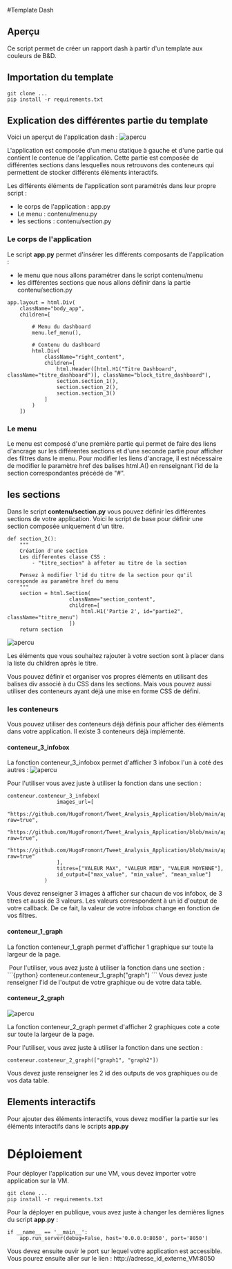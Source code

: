 #Template Dash
## Aperçu

Ce script permet de créer un rapport dash à partir d'un template aux couleurs de B&D.

## Importation du template

```{commandline}
git clone ...
pip install -r requirements.txt
```

## Explication des différentes partie du template

Voici un aperçut de l'application dash :
![apercu](//doc/apercut_appli.PNG)

L'application est composée d'un menu statique à gauche et d'une partie qui contient le contenue de l'application. Cette partie est composée de différentes sections dans lesquelles nous retrouvons des conteneurs qui permettent de stocker différents éléments interactifs.

Les différents éléments de l'application sont paramétrés dans leur propre script :
* le corps de l'application : app.py
* Le menu : contenu/menu.py
* les sections : contenu/section.py

### Le corps de l'application

Le script **app.py** permet d'insérer les différents composants de l'application :
* le menu que nous allons paramétrer dans le script contenu/menu
* les différentes sections que nous allons définir dans la partie contenu/section.py

```{python}
app.layout = html.Div(
    className="body_app",
    children=[

        # Menu du dashboard
        menu.lef_menu(),

        # Contenu du dashboard
        html.Div(
            className="right_content",
            children=[
                html.Header([html.H1("Titre Dashboard", className="titre_dashboard")], className="block_titre_dashboard"),
                section.section_1(),
                section.section_2(),
                section.section_3()
            ]
        )
    ])
```

### Le menu

Le menu est composé d'une première partie qui permet de faire des liens d'ancrage sur les différentes sections et d'une seconde partie pour afficher des filtres dans le menu.
Pour modifier les liens d'ancrage, il est nécessaire de modifier le paramètre href des balises html.A() en renseignant l'id de la section correspondantes précédé de "#".

## les sections

Dans le script **contenu/section.py** vous pouvez définir les différentes sections de votre application.
Voici le script de base pour définir une section composée uniquement d'un titre.

```{python}
def section_2():
    """
    Création d'une section
    Les differentes classe CSS :
        - "titre_section" à affeter au titre de la section

    Pensez à modifier l'id du titre de la section pour qu'il coresponde au paramètre href du menu
    """
    section = html.Section(
                    className="section_content",
                    children=[
                        html.H1('Partie 2', id="partie2", className="titre_menu")
                    ])
    return section
```
![apercu](//doc/apercut_section_vide.PNG)

Les éléments que vous souhaitez rajouter à votre section sont à placer dans la liste du children après le titre.

Vous pouvez définir et organiser vos propres éléments en utilisant des balises div associé à du CSS dans les sections.
Mais vous pouvez aussi utiliser des conteneurs ayant déjà une mise en forme CSS de défini.
 
### les conteneurs

Vous pouvez utiliser des conteneurs déjà définis pour afficher des éléments dans votre application.
Il existe 3 conteneurs déjà implémenté.

#### conteneur_3_infobox

La fonction conteneur_3_infobox permet d'afficher 3 infobox l'un à coté des autres :
![apercu](//doc/apercut_infobox.PNG)

Pour l'utiliser vous avez juste à utiliser la fonction dans une section :
```{python}
conteneur.conteneur_3_infobox(
                images_url=[
                    "https://github.com/HugoFromont/Tweet_Analysis_Application/blob/main/app/img/plus.png?raw=true",
                    "https://github.com/HugoFromont/Tweet_Analysis_Application/blob/main/app/img/moins.png?raw=true",
                    "https://github.com/HugoFromont/Tweet_Analysis_Application/blob/main/app/img/perf.png?raw=true"
                ],
                titres=["VALEUR MAX", "VALEUR MIN", "VALEUR MOYENNE"],
                id_output=["max_value", "min_value", "mean_value"]
            )
```
Vous devez renseigner 3 images à afficher sur chacun de vos infobox, de 3 titres et aussi de 3 valeurs. Les valeurs correspondent à un id d'output de votre callback. De ce fait, la valeur de votre infobox change en fonction de vos filtres.

#### conteneur_1_graph
La fonction conteneur_1_graph permet d'afficher 1 graphique sur toute la largeur de la page.

<img src = "">
Pour l'utiliser, vous avez juste à utiliser la fonction dans une section :
```{python}
conteneur.conteneur_1_graph("graph")
```
Vous devez juste renseigner l'id de l'output de votre graphique ou de votre data table.


#### conteneur_2_graph
            
![apercu](//doc/apercut_2_graph.PNG)
            
La fonction conteneur_2_graph permet d'afficher 2 graphiques cote a cote sur toute la largeur de la page.

Pour l'utiliser, vous avez juste à utiliser la fonction dans une section :
```{python}
conteneur.conteneur_2_graph(["graph1", "graph2"])
```
Vous devez juste renseigner les 2 id des outputs de vos graphiques ou de vos data table.

## Elements interactifs

Pour ajouter des éléments interactifs, vous devez modifier la partie sur les éléments interactifs dans le scripts **app.py** 


# Déploiement

Pour déployer l'application sur une VM, vous devez importer votre application sur la VM.

```{commandline}
git clone ...
pip install -r requirements.txt
```

Pour la déployer en publique, vous avez juste à changer les dernières lignes du script **app.py** :
```{python}
if __name__ == '__main__':
    app.run_server(debug=False, host='0.0.0.0:8050', port='8050')
```
Vous devez ensuite ouvir le port sur lequel votre application est accessible.
Vous pourez ensuite aller sur le lien : http://adresse_id_externe_VM:8050
